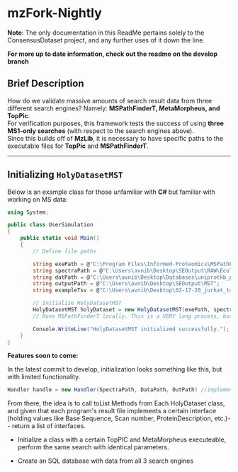 # mzFork-Nightly

**Note**: The only documentation in this ReadMe pertains solely to the ConsensusDataset project, and any further uses of it down the line.


**For more up to date information, check out the readme on the develop branch**

## Brief Description

How do we validate massive amounts of search result data from three different search engines? Namely: **MSPathFinderT, MetaMorpheus, and TopPic**.  
For verification purposes, this framework tests the success of using **three MS1-only searches** (with respect to the search engines above).  
Since this builds off of **MzLib**, it is necessary to have specific paths to the executable files for **TopPic** and **MSPathFinderT**.

---

## Initializing `HolyDatasetMST`

Below is an example class for those unfamiliar with **C#** but familiar with working on MS data:

```csharp
using System;

public class UserSimulation
{
    public static void Main()
    {
        // Define file paths

        string exePath = @"C:\Program Files\Informed-Proteomics\MSPathFinderT.exe"; //MSPathFinderT executeable.
        string spectraPath = @"C:\Users\avnib\Desktop\SEOutput\RAW\Ecoli_SEC4_F6.raw";
        string datPath = @"C:\Users\avnib\Desktop\Databases\uniprotkb_proteome_UP000005640_2025_03_11.fasta";
        string outputPath = @"C:\Users\avnib\Desktop\SEOutput\MST";
        string exampleTsv = @"C:\Users\avnib\Desktop\02-17-20_jurkat_td_rep1_fract1_IcTda.tsv";

        // Initialize HolyDatasetMST
        HolyDatasetMST holyDataset = new HolyDatasetMST(exePath, spectraPath, datPath);
        // Runs MSPathFinderT locally. This is a VERY long process, but it's in the process of being optimized

        Console.WriteLine("HolyDatasetMST initialized successfully.");
    }
}

```


**Features soon to come:**

In the latest commit to develop, initialization looks something like this, but with limited functionality. 
```C#
Handler handle = new Handler(SpectraPath, DataPath, OutPath) //implements a recursive searching function, initializes constructors for HolyDatasetMST, HolyDatasetMM, HolyDatasetTopPIC.
```
From there, the idea is to call toList Methods from Each HolyDataset class, and given that each program's result file implements a certain interface (holding values like Base Sequence, Scan number, ProteinDescription, etc.)-- return a list of interfaces.
- Initialize a class with a certain TopPIC and MetaMorpheus executeable, perform the same search with identical parameters. 

- Create an SQL database with data from all 3 search engines

